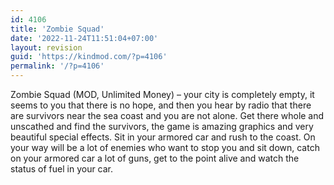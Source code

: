 ```yaml
---
id: 4106
title: 'Zombie Squad'
date: '2022-11-24T11:51:04+07:00'
layout: revision
guid: 'https://kindmod.com/?p=4106'
permalink: '/?p=4106'
---
```


Zombie Squad (MOD, Unlimited Money) – your city is completely empty, it seems to you that there is no hope, and then you hear by radio that there are survivors near the sea coast and you are not alone. Get there whole and unscathed and find the survivors, the game is amazing graphics and very beautiful special effects. Sit in your armored car and rush to the coast. On your way will be a lot of enemies who want to stop you and sit down, catch on your armored car a lot of guns, get to the point alive and watch the status of fuel in your car.